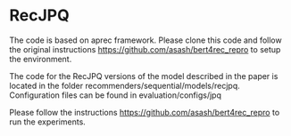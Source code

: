 # RecJPQ
The code is based on aprec framework. Please clone this code and follow the original instructions https://github.com/asash/bert4rec_repro to setup the environment. 

The code for the RecJPQ versions of the model described in the paper is located in the folder recommenders/sequential/models/recjpq. 
Configuration files can be found in evaluation/configs/jpq

Please follow the instructions https://github.com/asash/bert4rec_repro to run the experiments. 

